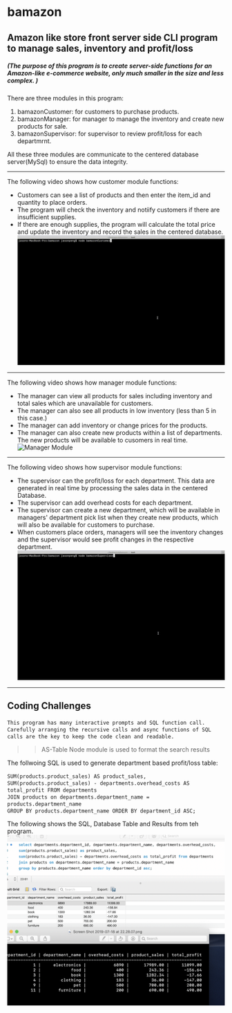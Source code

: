 # **bamazon**
## Amazon like store front server side CLI program to manage sales, inventory and profit/loss

##### (The purpose of this program is to create server-side functions for an Amazon-like e-commerce website, only much smaller in the size and less complex. )

There are three modules in this program:
1. bamazonCustomer: for customers to purchase products. 
2. bamazonManager: for manager to manage the inventory and create new products for sale. 
3. bamazonSupervisor: for supervisor to review profit/loss for each departmrnt.

All these three modules are communicate to the centered database server(MySql) to ensure the data integrity. 

---
The following video shows how customer module functions:
* Customers can see a list of products and then enter the item_id and quantity to place orders.
* The program will check the inventory and notiify customers if there are insufficient supplies.
* If there are enough supplies, the program will calculate the total price and update the inventory and record the sales in the centered database. 
![Customer Module](./info/bamazon-customer.gif)
---

The following video shows how manager module functions:
* The manager can view all products for sales including inventory and total sales which are unavailable for customers.
* The manager can also see all products in low inventory (less than 5 in this case.)
* The manager can add inventory or change prices for the products.
* The manager can also create new products within a list of departments. The new products will be available to cusomers in real time.
![Manager Module](./info/bamazon-manager.gif)
---

The following video shows how supervisor module functions:
* The supervisor can the profit/loss for each department. This data are generated in real time by processing the sales data in the centered Database.
* The supervisor can add overhead costs for each department.
* The supervisor can create a new department, which will be available in managers' department pick list when they create new products, which will also be available for customers to purchase.
* When customers place orders, managers will see the inventory changes and the supervisor would see profit changes in the respective department. 
![Supervisor Module](./info/bamazon-supervisor.gif)
---

## Coding Challenges
````
This program has many interactive prompts and SQL function call. Carefully arranging the recursive calls and async functions of SQL calls are the key to keep the code clean and readable.
````

>> AS-Table Node module is used to format the search results

The follwoing SQL is used to generate department based profit/loss table:
````SELECT departments.department_id, departments.department_name, departments.overhead_costs, 
SUM(products.product_sales) AS product_sales, 
SUM(products.product_sales) - departments.overhead_costs AS total_profit FROM departments 
JOIN products on departments.department_name = products.department_name
GROUP BY products.department_name ORDER BY department_id ASC;
````
The following shows the SQL, Database Table and Results from teh program.
![views](./info/views.png)
